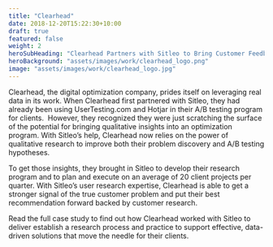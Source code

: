 ```yaml
---
title: "Clearhead"
date: 2018-12-20T15:22:30+10:00
draft: true
featured: false
weight: 2
heroSubHeading: "Clearhead Partners with Sitleo to Bring Customer Feedback into their Optimization Process"
heroBackground: "assets/images/work/clearhead_logo.png"
image: "assets/images/work/clearhead_logo.jpg"
---
```


Clearhead, the digital optimization company, prides itself on leveraging real data in its work. When Clearhead first partnered with Sitleo, they had already been using UserTesting.com and Hotjar in their A/B testing program for clients.  However, they recognized they were just scratching the surface of the potential for bringing qualitative insights into an optimization program. With Sitleo’s help, Clearhead now relies on the power of qualitative research to improve both their problem discovery and A/B testing hypotheses.

To get those insights, they brought in Sitleo to develop their research program and to plan and execute on an average of 20 client projects per quarter. With Sitleo’s user research expertise, Clearhead is able to get a stronger signal of the true customer problem and put their best recommendation forward backed by customer research.

Read the full case study to find out how Clearhead worked with Sitleo to deliver establish a research process and practice to support effective, data-driven solutions that move the needle for their clients.
